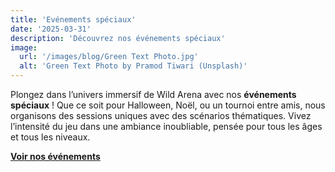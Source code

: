 ```yaml
---
title: 'Evénements spéciaux'
date: '2025-03-31'
description: 'Découvrez nos événements spéciaux'
image:
  url: '/images/blog/Green Text Photo.jpg'
  alt: 'Green Text Photo by Pramod Tiwari (Unsplash)'
---
```


Plongez dans l’univers immersif de Wild Arena avec nos **événements spéciaux** ! Que ce soit pour Halloween, Noël, ou un tournoi entre amis, nous organisons des sessions uniques avec des scénarios thématiques. Vivez l’intensité du jeu dans une ambiance inoubliable, pensée pour tous les âges et tous les niveaux.

[**Voir nos événements**](/events)